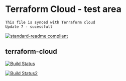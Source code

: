 # Terraform Cloud - test area
    This file is synced with Terraform cloud 
    Update 7 - sucessfull 

[![standard-readme compliant](https://img.shields.io/badge/readme%20style-standard-brightgreen.svg?style=flat-square)](https://github.com/adhiarushikesh/tz-cloud-demo/blob/master/README.md)

## terraform-cloud

[![Build Status](https://github.com/mijailr/terraform-cloud/workflows/Test/badge.svg)](https://github.com/adhiarushikesh/tz-cloud-demo/actions?query=workflow%3ATest+branch%3Amaster)

[![Build Status2](https://github.com/mijailr/terraform-cloud/workflows/Test/badge.svg)](https://app.terraform.io/app/POC-SETUP/workspaces/tz-cloud-demo/states)

